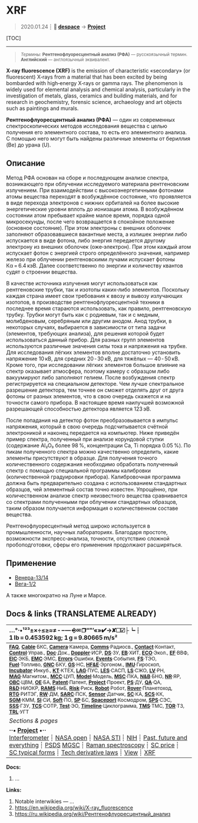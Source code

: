 # XRF
> 2020.01.24 ┊ **🚀 [despace](index.md)** → **[Project](project.md)**

[TOC]

---

> <small>*Термины:* **Рентгенофлуоресцентный анализ (РФА)** — русскоязычный термин. **Английский** — англоязычный эквивалент.</small>

**X-ray fluorescence (XRF)** is the emission of characteristic «secondary» (or fluorescent) X‑rays from a material that has been excited by being bombarded with high‑energy X‑rays or gamma rays. The phenomenon is widely used for elemental analysis and chemical analysis, particularly in the investigation of metals, glass, ceramics and building materials, and for research in geochemistry, forensic science, archaeology and art objects such as paintings and murals.

**Рентгенофлуоресцентный анализ (РФА)** — один из современных спектроскопических методов исследования вещества с целью получения его элементного состава, то есть его элементного анализа. С помощью него могут быть найдены различные элементы от бериллия (Be) до урана (U).



<p style="page-break-after:always"> </p>

## Описание
Метод РФА основан на сборе и последующем анализе спектра, возникающего при облучении исследуемого материала рентгеновским излучением. При взаимодействии с высокоэнергетичными фотонами атомы вещества переходят в возбуждённое состояние, что проявляется в виде перехода электронов с нижних орбиталей на более высокие энергетические уровни вплоть до ионизации атома. В возбуждённом состоянии атом пребывает крайне малое время, порядка одной микросекунды, после чего возвращается в спокойное положение (основное состояние). При этом электроны с внешних оболочек заполняют образовавшиеся вакантные места, а излишек энергии либо испускается в виде фотона, либо энергия передается другому электрону из внешних оболочек (оже‑электрон). При этом каждый атом испускает фотон с энергией строго определённого значения, например железо при облучении рентгеновскими лучами испускает фотоны Кα = 6.4 кэВ. Далее соответственно по энергии и количеству квантов судят о строении вещества.

В качестве источника излучения могут использоваться как рентгеновские трубки, так и изотопы каких‑либо элементов. Поскольку каждая страна имеет свои требования к ввозу и вывозу излучающих изотопов, в производстве рентгенофлуоресцентной техники в последнее время стараются использовать, как правило, рентгеновскую трубку. Трубки могут быть как с родиевым, так и с медным, молибденовым, серебряным или другим анодом. Анод трубки, в некоторых случаях, выбирается в зависимости от типа задачи (элементов, требующих анализа), для решения которой будет использоваться данный прибор. Для разных групп элементов используются различные значения силы тока и напряжения на трубке. Для исследования лёгких элементов вполне достаточно установить напряжение 10 кВ, для средних 20 ‑ 30 кВ, для тяжёлых — 40 ‑ 50 кВ. Кроме того, при исследовании лёгких элементов большое влияние на спектр оказывает атмосфера, поэтому камеру с образцом либо вакуумируют либо заполняют гелием. После возбуждения спектр регистрируется на специальном детекторе. Чем лучше спектральное разрешение детектора, тем точнее он сможет отделять друг от друга фотоны от разных элементов, что в свою очередь скажется и на точности самого прибора. В настоящее время наилучшей возможной разрешающей способностью детектора является 123 эВ.

После попадания на детектор фотон преобразовывается в импульс напряжения, который в свою очередь подсчитывается счётной электроникой и наконец передается на компьютер. Ниже приведён пример спектра, полученный при анализе корундовой ступки (содержание Al₂O₃ более 98 %, концентрации Ca, Ti порядка 0.05 %). По пикам полученного спектра можно качественно определить, какие элементы присутствуют в образце. Для получения точного количественного содержания необходимо обработать полученный спектр с помощью специальной программы калибровки (количественной градуировки прибора). Калибровочная программа должна быть предварительно создана с использованием стандартных образцов, чей элементный состав точно известен. Упрощённо, при количественном анализе спектр неизвестного вещества сравнивается со спектрами полученными при облучении стандартных образцов, таким образом получается информация о количественном составе вещества.

Рентгенофлуоресцентный метод широко используется в промышленности, научных лабораториях. Благодаря простоте, возможности экспресс‑анализа, точности, отсутствию сложной пробоподготовки, сферы его применения продолжают расширяться.



## Применение
   - [Венера-13/14](venera_13_14.md)
   - [Вега-1/2](vega_1_2.md)

А также многократно на Луне и Марсе.



<p style="page-break-after:always"> </p>

## Docs & links (TRANSLATEME ALREADY)
|…°·•¹²³±×÷≤≥≈≠ ‑ −— ⎆✉ ❐“”’«»✔→✘☐☑├┕┆ 1 lb = 0.453592 kg; 1 g = 9.80665 m/s²|
|:--|
|<small>**[FAQ](faq.md)**, **[Cable](cable.md)**·БКС, **[Camera](camera.md)**·Камера, **[Comms](comms.md)**·Радиосв., **[Contact](contact.md)**·Контакт, **[Control](control.md)**·Управ., **[Doc](doc.md)**·Док., **[Doppler](doppler.md)**·ИСР, **[DS](ds.md)**·ЗУ, **[EB](eb.md)**·ХИТ, **[ECO](ecology.md)**·Экол., **[EF](ef.md)**·ВВФ, **[ElC](elc.md)**·ЭКБ, **[EMC](emc.md)**·ЭМС, **[Errors](error.md)**·Ошибки, **[Events](event.md)**·События, **[FS](fs.md)**·ТЭО, **[Fuel](fuel.md)**·Топливо, **[GNC](gnc.md)**·БКУ, **[GS](scs.md)**·НС, **[HF&E](hfe.md)**·Эргоном., **[IMU](imu.md)**·Гироскоп, **[Incubator](incubator.md)**·Инкуб., **[KT](kt.md)**·КТЕХ, **[LAG](lag.md)**·ПУC, **[LES](les.md)**·САСП, **[LS](ls.md)**·СЖО, **[LV](lv.md)**·РН, **[MAG](mag.md)**·Магнитом., **[MCC](mcc.md)**·ЦУП, **[Model](model.md)**·Модель, **[MSC](sc.md)**·ПКА, **[N&B](nnb.md)**·БНО, **[NR](nr.md)**·ЯР, **[OBC](obc.md)**·ЦВМ, **[OE](oe.md)**·БА, **[Patent](патент.md)**·Патент, **[Project](project.md)**·Проект, **[PS](ps.md)**·ДУ, **[QA](quality.md)**·QA, **[R&D](rnd.md)**·НИОКР, **[RAMS](rams.md)**·НиБ, **[Risk](risk.md)**·Риск, **[Robot](robotics.md)**·Робот, **[Rover](rover.md)**·Планетоход, **[RTG](rtg.md)**·РИТЭГ, **[RW](rw.md)**·ДМ, **[SARC](sarc.md)**·ПСК, **[Sensor](sensor.md)**·Датчик, **[SC](sc.md)**·КА, **[SCS](scs.md)**·КК, **[SGM](sgm.md)**·КММ, **[SI](si.md)**·СИ, **[Soft](soft.md)**·ПО, **[SP](sp.md)**·БС, **[Spaceport](spaceport.md)**·Космодром, **[SPS](sps.md)**·СЭС, **[SSS](sss.md)**·ГЗУ, **[TCS](tcs.md)**·СОТР, **[Test](test.md)**·ЭО, **[Timeline](timeline.md)**·Циклограмма, **[TMS](tms.md)**·ТМС, **[TOR](tor.md)**·ТЗ, **[TRL](trl.md)**·УГТ</small>|
|*Sections & pages*|
|**··• [Project](project.md) •··**<br> [Interferometer](interferometer.md) ┊ [NASA open](nasa_open.md) ┊ [NASA STI](nasa_sti.md) ┊ [NIH](nih.md) ┊ [Past, future and everything](pfaeverything.md) ┊ [PSDS](us_psds.md) [MGSC](mgsc.md) ┊ [Raman spectroscopy](raman_spsc.md) ┊ [SC price](sc_price.md) ┊ [SC typical forms](sc_ts.md) ┊ [Tech derivative laws](td_laws.md) ┊ [View](view.md) ┊ [XRF](xrf.md)|

**Docs:**

   1. …

**Links:**

   1. Notable interwikies — …
   1. <https://en.wikipedia.org/wiki/X-ray_fluorescence>
   1. <https://ru.wikipedia.org/wiki/Рентгенофлуоресцентный_анализ>
